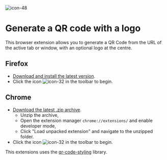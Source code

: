 ![icon-48](https://github.com/fmoncomble/QR_code_logo_generator/assets/59739627/1b64639a-ac9f-4b03-afc8-202ec1149264)
# Generate a QR code with a logo

This browser extension allows you to generate a QR Code from the URL of the active tab or window, with an optional logo at the centre.

## Firefox
- [Download and install the latest version](https://github.com/fmoncomble/QR_code_logo_generator/releases/latest/download/QRLogoCreator_ff.xpi).
- Click the icon ![icon-32](https://github.com/fmoncomble/QR_code_logo_generator/assets/59739627/c8feeacd-090d-425c-88c9-d8f95ed9121d) in the toolbar to begin.

## Chrome
- [Download the latest .zip archive](https://github.com/fmoncomble/QR_code_logo_generator/releases/latest/download/QRLogoCreator_chrome.zip).
  - Unzip the archive,
  - Open the extension manager `chrome://extensions/` and enable developer mode,
  - Click "Load unpacked extension" and navigate to the unzipped folder.
- Click the icon ![icon-32](https://github.com/fmoncomble/QR_code_logo_generator/assets/59739627/c8feeacd-090d-425c-88c9-d8f95ed9121d) in the toolbar to begin.

This extensions uses the [qr-code-styling](https://www.npmjs.com/package/qr-code-styling) library.
